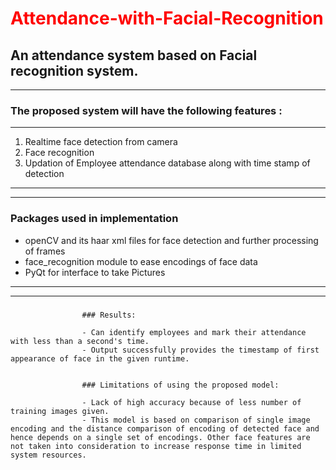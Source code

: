 # <font style="color:red">Attendance-with-Facial-Recognition</font>
## An attendance system based on Facial recognition system. 
<hr>

### The proposed system will have the following features : 
<hr>

1. Realtime face detection from camera
2. Face recognition
3. Updation of Employee attendance database along with time stamp of detection

---
---

### Packages used in implementation
- openCV and its haar xml files for face detection and further processing of frames
- face_recognition module to ease encodings of face data
- PyQt for interface to take Pictures

---
---

### 
                    ### Results:

                    - Can identify employees and mark their attendance with less than a second's time.
                    - Output successfully provides the timestamp of first appearance of face in the given runtime.


                    ### Limitations of using the proposed model:

                    - Lack of high accuracy because of less number of training images given.
                    - This model is based on comparison of single image encoding and the distance comparison of encoding of detected face and hence depends on a single set of encodings. Other face features are not taken into consideration to increase response time in limited system resources.


